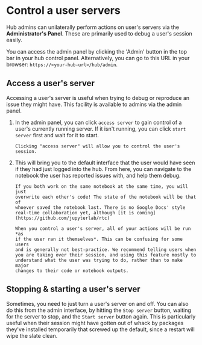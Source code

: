 # Control a user servers

Hub admins can unilaterally perform actions on user's servers via the
**Administrator's Panel**. These are primarily used to debug a user's session
easily.

You can access the admin panel by clicking the 'Admin' button in the top bar
in your hub control panel.  Alternatively, you can go to this URL in your
browser: `https://<your-hub-url>/hub/admin`.


## Access a user's server

Accessing a user's server is useful when trying to debug or reproduce an issue they might have. This facility is available to admins via the admin panel. 

1. In the admin panel, you can click `access server` to gain control of a user's
   currently running server. If it isn't running, you can click `start server`
   first and wait for it to start.

   ```{figure} ../../images/access-server.png
   Clicking "access server" will allow you to control the user's session.
   ```

2. This will bring you to the default interface that the user would have seen if they had just logged into the hub. From here, you can navigate to the notebook the user has reported issues with, and help them debug.

   ```{warning}
   If you both work on the same notebook at the same time, you will just
   overwrite each other's code! The state of the notebook will be that of
   whoever saved the notebook last. There is no Google Docs' style
   real-time collaboration yet, although [it is coming](https://github.com/jupyterlab/rtc)
   ```

   ```{warning}
   When you control a user's server, all of your actions will be run *as
   if the user ran it themselves*. This can be confusing for some users
   and is generally not best-practice. We recommend telling users when
   you are taking over their session, and using this feature mostly to understand what the user was trying to do, rather than to make major
   changes to their code or notebook outputs.
    ```

## Stopping & starting a user's server

Sometimes, you need to just turn a user's server on and off. You can
also do this from the admin interface, by hitting the `Stop server`
button, waiting for the server to stop, and the `Start server` button
again. This is particularly useful when their session might have gotten
out of whack by packages they've installed temporarily that screwed up
the default, since a restart will wipe the slate clean.

